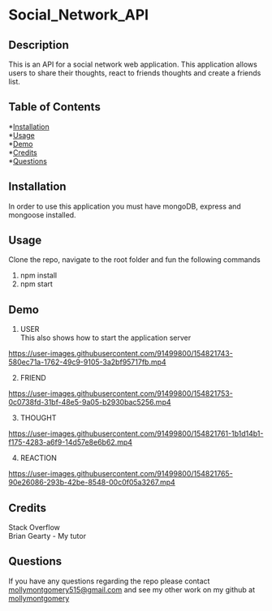 # Social_Network_API

  ## Description
  This is an API for a social network web application. This application allows users to share their thoughts, react to friends thoughts and create a friends list.


  ## Table of Contents
  
  *[Installation](#installation)<br>
  *[Usage](#usage)<br>
  *[Demo](#demo)<br>
  *[Credits](#credits)<br>
  *[Questions](#questions)


  ## Installation
  In order to use this application you must have mongoDB, express and mongoose installed.
  
  ## Usage
  Clone the repo, navigate to the root folder and fun the following commands

  1. npm install
  2. npm start 

  ## Demo
  1. USER <br>
  This also shows how to start the application server

https://user-images.githubusercontent.com/91499800/154821743-580ec71a-1762-49c9-9105-3a2bf95717fb.mp4


  2. FRIEND
  

https://user-images.githubusercontent.com/91499800/154821753-0c0738fd-31bf-48e5-9a05-b2930bac5256.mp4


  3. THOUGHT


https://user-images.githubusercontent.com/91499800/154821761-1b1d14b1-f175-4283-a6f9-14d57e8e6b62.mp4



  4. REACTION
  

https://user-images.githubusercontent.com/91499800/154821765-90e26086-293b-42be-8548-00c0f05a3267.mp4


  ## Credits
  Stack Overflow <br> 
  Brian Gearty - My tutor

  ## Questions
  If you have any questions regarding the repo please contact mollymontgomery515@gmail.com and see my other work on my github at [mollymontgomery](https://www.github.com/mollymontgomery) 
